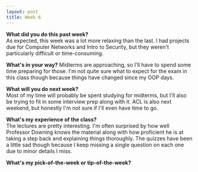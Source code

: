 ```yaml
---
layout: post
title: Week 6
---
```


**What did you do this past week?**  
As expected, this week was a lot more relaxing than the last. I had projects due for Computer Networks and Intro to Security, but they weren't particularly difficult or time-consuming. 

**What's in your way?**
Midterms are approaching, so I'll have to spend some time preparing for those. I'm not quite sure what to expect for the exam in this class though because things have changed since my OOP days. 

**What will you do next week?**  
Most of my time will probably be spent studying for midterms, but I'll also be trying to fit in some interview prep along with it. ACL is also next weekend, but honestly I'm not sure if I'll even have time to go.

**What's my experience of the class?**  
The lectures are pretty interesting. I'm often surprised by how well Professor Downing knows the material along with how proficient he is at taking a step back and explaining things thoroughly. The quizzes have been a little sad though because I keep missing a single question on each one due to minor details I miss. 

**What's my pick-of-the-week or tip-of-the-week?**  
